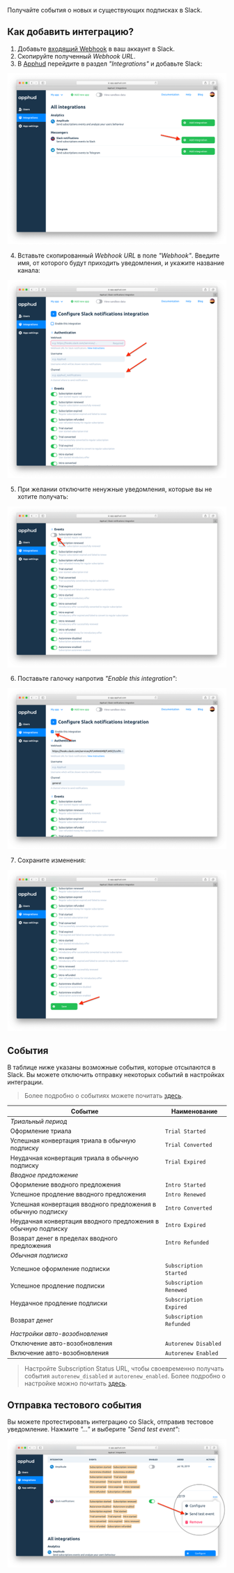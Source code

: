 Получайте события о новых и существующих подписках в Slack.

## Как добавить интеграцию?

1. Добавьте <a href="https://slack.com/apps/A0F7XDUAZ-incoming-webhooks" target="_blank">входящий Webhook</a> в ваш аккаунт в Slack.
2. Скопируйте полученный *Webhook URL*.
3. В <a href="https://app.apphud.com/" target="_blank">Apphud</a> перейдите в раздел *"Integrations"* и добавьте Slack: 

![slack-adding-integration](assets/slack-adding-integration.png)

4. Вставьте скопированный *Webhook URL* в поле *"Webhook"*. Введите имя, от которого будут приходить уведомления, и укажите название канала:

![slack-name-channel](assets/slack-name-channel.png)

5. При желании отключите ненужные уведомления, которые вы не хотите получать:

![slack-disable-events](assets/slack-disable-events.png)

6. Поставьте галочку напротив *"Enable this integration"*:

![slack-enable-integration](assets/slack-enable-integration.png)

7. Сохраните изменения:

![slack-save](assets/slack-save.png)

## События

В таблице ниже указаны возможные события, которые отсылаются в Slack. Вы можете отключить отправку некоторых событий в настройках интеграции.

> Более подробно о событиях можете почитать [здесь](events.md).

| Событие                                                      | Наименование            |
| ------------------------------------------------------------ | ----------------------- |
| *Триальный период*                                           |                         |
| Оформление триала                                            | `Trial Started`         |
| Успешная конвертация триала в обычную подписку               | `Trial Converted`       |
| Неудачная конвертация триала в обычную подписку              | `Trial Expired`         |
| *Вводное предложение*                                        |                         |
| Оформление вводного предложения                              | `Intro Started`         |
| Успешное продление вводного предложения                      | `Intro Renewed`         |
| Успешная конвертация вводного предложения в обычную подписку | `Intro Converted`       |
| Неудачная конвертация вводного предложения в обычную подписку | `Intro Expired`         |
| Возврат денег в пределах вводного предложения                | `Intro Refunded`        |
| *Обычная подписка*                                           |                         |
| Успешное оформление подписки                                 | `Subscription Started`  |
| Успешное продление подписки                                  | `Subscription Renewed`  |
| Неудачное продление подписки                                 | `Subscription Expired`  |
| Возврат денег                                                | `Subscription Refunded` |
| *Настройки авто-возобновления*                               |                         |
| Отключение авто-возобновления                                | `Autorenew Disabled`    |
| Включение авто-возобновления                                 | `Autorenew Enabled`     |

> Настройте Subscription Status URL, чтобы своевременно получать события `autorenew_disabled` и `autorenew_enabled`. Более подробно о настройке можно почитать [здесь](creating-app.md#subscription-status-url).

## Отправка тестового события

Вы можете протестировать интеграцию со Slack, отправив тестовое уведомление. Нажмите *"…"* и выберите *"Send test event"*:

![slack-test-event](assets/slack-test-event.png)